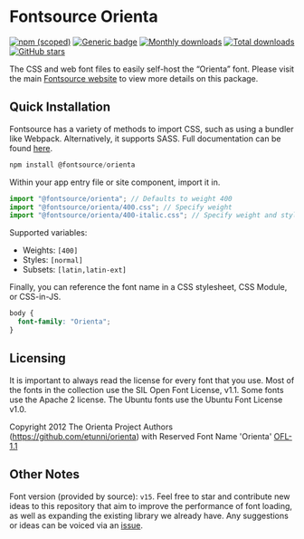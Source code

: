 # Fontsource Orienta

[![npm (scoped)](https://img.shields.io/npm/v/@fontsource/orienta?color=brightgreen)](https://www.npmjs.com/package/@fontsource/orienta) [![Generic badge](https://img.shields.io/badge/fontsource-passing-brightgreen)](https://github.com/fontsource/fontsource) [![Monthly downloads](https://badgen.net/npm/dm/@fontsource/orienta)](https://github.com/fontsource/fontsource) [![Total downloads](https://badgen.net/npm/dt/@fontsource/orienta)](https://github.com/fontsource/fontsource) [![GitHub stars](https://img.shields.io/github/stars/fontsource/fontsource.svg?style=social&label=Star)](https://github.com/fontsource/fontsource/stargazers)

The CSS and web font files to easily self-host the “Orienta” font. Please visit the main [Fontsource website](https://fontsource.org/fonts/orienta) to view more details on this package.

## Quick Installation

Fontsource has a variety of methods to import CSS, such as using a bundler like Webpack. Alternatively, it supports SASS. Full documentation can be found [here](https://fontsource.org/docs/getting-started/introduction).

```javascript
npm install @fontsource/orienta
```

Within your app entry file or site component, import it in.

```javascript
import "@fontsource/orienta"; // Defaults to weight 400
import "@fontsource/orienta/400.css"; // Specify weight
import "@fontsource/orienta/400-italic.css"; // Specify weight and style

```

Supported variables:
- Weights: `[400]`
- Styles: `[normal]`
- Subsets: `[latin,latin-ext]`

Finally, you can reference the font name in a CSS stylesheet, CSS Module, or CSS-in-JS.

```css
body {
  font-family: "Orienta";
}
```

## Licensing
It is important to always read the license for every font that you use.
Most of the fonts in the collection use the SIL Open Font License, v1.1. Some fonts use the Apache 2 license. The Ubuntu fonts use the Ubuntu Font License v1.0.

Copyright 2012 The Orienta Project Authors (https://github.com/etunni/orienta) with Reserved Font Name 'Orienta'
[OFL-1.1](http://scripts.sil.org/OFL)

## Other Notes
Font version (provided by source): `v15`.
Feel free to star and contribute new ideas to this repository that aim to improve the performance of font loading, as well as expanding the existing library we already have. Any suggestions or ideas can be voiced via an [issue](https://github.com/fontsource/fontsource/issues).